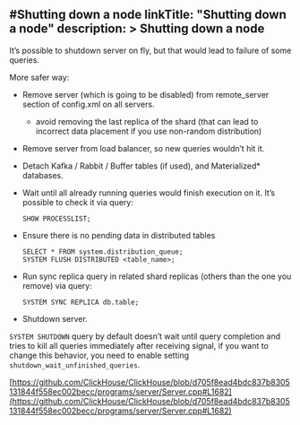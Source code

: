 #Shutting down a node
linkTitle: "Shutting down a node"
description: >
    Shutting down a node
---
It’s possible to shutdown server on fly, but that would lead to failure of some queries.

More safer way:

* Remove server (which is going to be disabled) from remote_server section of config.xml on all servers.
  * avoid removing the last replica of the shard (that can lead to incorrect data placement if you use non-random distribution)
* Remove server from load balancer, so new queries wouldn’t hit it.
* Detach Kafka / Rabbit / Buffer tables (if used), and Materialized* databases.
* Wait until all already running queries would finish execution on it.
  It’s possible to check it via query:

  ```
  SHOW PROCESSLIST;
  ```
* Ensure there is no pending data in distributed tables 

  ``` 
  SELECT * FROM system.distribution_queue;
  SYSTEM FLUSH DISTRIBUTED <table_name>;
  ```

* Run sync replica query in related shard replicas (others than the one you remove) via query:

  ```
  SYSTEM SYNC REPLICA db.table;
  ```


* Shutdown server.

`SYSTEM SHUTDOWN` query by default doesn’t wait until query completion and tries to kill all queries immediately after receiving signal, if you want to change this behavior, you need to enable setting `shutdown_wait_unfinished_queries`.

[https://github.com/ClickHouse/ClickHouse/blob/d705f8ead4bdc837b8305131844f558ec002becc/programs/server/Server.cpp#L1682](https://github.com/ClickHouse/ClickHouse/blob/d705f8ead4bdc837b8305131844f558ec002becc/programs/server/Server.cpp#L1682)

